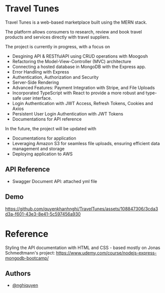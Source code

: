 
# Travel Tunes

Travel Tunes is a web-based marketplace built using the MERN stack. 

The platform allows consumers to research, review and book travel products and services directly with travel suppliers. 

The project is currently in progress, with a focus on 
  - Desgining API & RESTfulAPI using CRUD operations with Moogosh
  - Refactoring the Model-View-Controller (MVC) architecture
  - Connecting a hosted database in MongoDB with the Express app.
  - Error Handling with Express
  - Authentication, Authorization and Security
  - Server-Side Rendering
  - Advanced Features: Payment Integration with Stripe, and File Uploads
  - Incorporated TypeScript with React to provide a more robust and type-safe user interface.
  - Login Authentication with JWT Access, Refresh Tokens, Cookies and Axios
  - Persistent User Login Authentication with JWT Tokens
  - Documentations for API reference

In the future, the project will be updated with
  - Documentations for application
  - Leveraging Amazon S3 for seamless file uploads, ensuring efficient data management and storage
  - Deploying application to AWS


## API Reference 

- Swagger Document API: attached yml file 


## Demo

https://github.com/quyenkhanhnghi/TravelTunes/assets/108847306/3cda3d3a-f601-43e3-8e41-5c597456a930

# Reference
Styling the API documentation with HTML and CSS - based mostly on Jonas Schmedtmann's project: https://www.udemy.com/course/nodejs-express-mongodb-bootcamp/

## Authors

- [@nghiquyen](https://github.com/quyenkhanhnghi)
